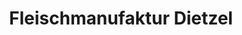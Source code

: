 ---
title: "Fleischmanufaktur Dietzel"
url: /teutschenthal/fleischmanufaktur-dietzel/
shop: Metzgerei
---